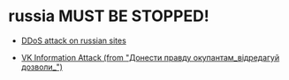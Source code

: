 # russia MUST BE STOPPED!

- [DDoS attack on russian sites](./ddos)

- [VK Information Attack (from "Донести правду окупантам_відредагуй дозволи_")](./vkinfo)
